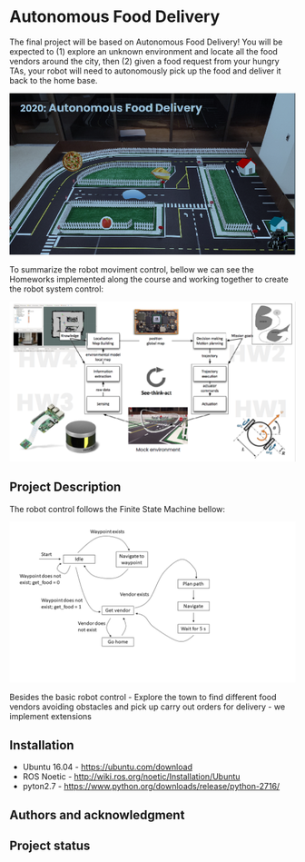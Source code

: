 # Autonomous Food Delivery

The final project will be based on Autonomous Food Delivery! You will be expected to (1) explore an unknown environment and locate all the food vendors around the city, then (2) given a food request from your hungry TAs, your robot will need to autonomously pick up the food and deliver it back to the home base.

![City](/pictures/city.png)

To summarize the robot moviment control, bellow we can see the Homeworks implemented along the course and working together to create the robot system control:

![Process](/pictures/robot.png)

## Project Description

The robot control follows the Finite State Machine bellow:

![FSM](/pictures/FSM.png)

Besides the basic robot control - Explore the town to find different food vendors avoiding obstacles and pick up carry out orders for delivery - we implement extensions

## Installation

* Ubuntu 16.04 - https://ubuntu.com/download
* ROS Noetic   - http://wiki.ros.org/noetic/Installation/Ubuntu
* pyton2.7     - https://www.python.org/downloads/release/python-2716/

## Authors and acknowledgment

## Project status
